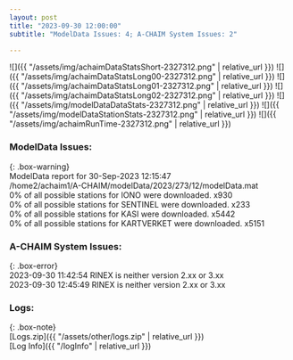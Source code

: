 ```yaml
---
layout: post
title: "2023-09-30 12:00:00"
subtitle: "ModelData Issues: 4; A-CHAIM System Issues: 2"

---
```


![]({{ "/assets/img/achaimDataStatsShort-2327312.png" | relative_url }})
![]({{ "/assets/img/achaimDataStatsLong00-2327312.png" | relative_url }})
![]({{ "/assets/img/achaimDataStatsLong01-2327312.png" | relative_url }})
![]({{ "/assets/img/achaimDataStatsLong02-2327312.png" | relative_url }})
![]({{ "/assets/img/modelDataDataStats-2327312.png" | relative_url }})
![]({{ "/assets/img/modelDataStationStats-2327312.png" | relative_url }})
![]({{ "/assets/img/achaimRunTime-2327312.png" | relative_url }})


### ModelData Issues:  
  
{: .box-warning}  
 ModelData report for 30-Sep-2023 12:15:47   
 /home2/achaim1/A-CHAIM/modelData/2023/273/12/modelData.mat   
 0% of all possible stations for IONO were downloaded. x930   
 0% of all possible stations for SENTINEL were downloaded. x233   
 0% of all possible stations for KASI were downloaded. x5442   
 0% of all possible stations for KARTVERKET were downloaded. x5151   
  
### A-CHAIM System Issues:  
  
{: .box-error}  
2023-09-30 11:42:54 RINEX is neither version 2.xx or 3.xx  
2023-09-30 12:45:49 RINEX is neither version 2.xx or 3.xx  

### Logs:  
  
{: .box-note}  
[Logs.zip]({{ "/assets/other/logs.zip" | relative_url }})  
[Log Info]({{ "/logInfo" | relative_url }})  
